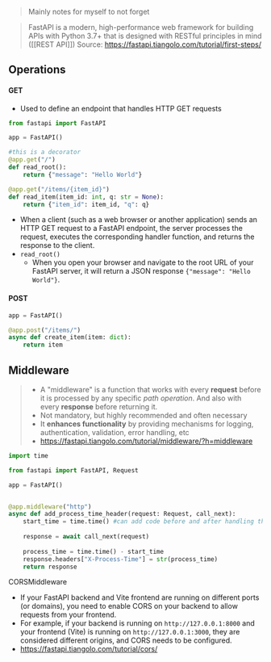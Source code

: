 > Mainly notes for myself to not forget

> FastAPI is a modern, high-performance web framework for building APIs with Python 3.7+ that is designed with RESTful principles in mind ([[REST API]])
> Source: https://fastapi.tiangolo.com/tutorial/first-steps/

## Operations
#### GET
- Used to define an endpoint that handles HTTP GET requests
```python
from fastapi import FastAPI

app = FastAPI()

#this is a decorator
@app.get("/")
def read_root():
    return {"message": "Hello World"}

@app.get("/items/{item_id}")
def read_item(item_id: int, q: str = None):
    return {"item_id": item_id, "q": q}
```
- When a client (such as a web browser or another application) sends an HTTP GET request to a FastAPI endpoint, the server processes the request, executes the corresponding handler function, and returns the response to the client.
- `read_root()`
	- When you open your browser and navigate to the root URL of your FastAPI server, it will return a JSON response `{"message": "Hello World"}`.
#### POST
```python
app = FastAPI()

@app.post("/items/")
async def create_item(item: dict):
    return item
```


## Middleware
> - A "middleware" is a function that works with every **request** before it is processed by any specific _path operation_. And also with every **response** before returning it.
> - Not mandatory, but highly recommended and often necessary
> - It **enhances functionality** by providing mechanisms for logging, authentication, validation, error handling, etc
> - https://fastapi.tiangolo.com/tutorial/middleware/?h=middleware

```python 
import time

from fastapi import FastAPI, Request

app = FastAPI()


@app.middleware("http")
async def add_process_time_header(request: Request, call_next):
    start_time = time.time() #can add code before and after handling the request
    
    response = await call_next(request)
    
    process_time = time.time() - start_time
    response.headers["X-Process-Time"] = str(process_time)
    return response
```
CORSMiddleware
- If your FastAPI backend and Vite frontend are running on different ports (or domains), you need to enable CORS on your backend to allow requests from your frontend.
- For example, if your backend is running on `http://127.0.0.1:8000` and your frontend (Vite) is running on `http://127.0.0.1:3000`, they are considered different origins, and CORS needs to be configured.
- https://fastapi.tiangolo.com/tutorial/cors/